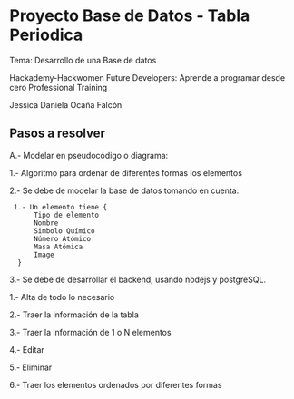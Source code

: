 # Proyecto Base de Datos - Tabla Periodica
Tema: Desarrollo de una Base de datos

Hackademy-Hackwomen
Future Developers: Aprende a programar desde cero
Professional Training

Jessica Daniela Ocaña Falcón

## Pasos a resolver

A.- Modelar en pseudocódigo o diagrama:
  
  1.- Algoritmo para ordenar de diferentes formas los elementos
   
   2.- Se debe de modelar la base de datos tomando en cuenta:
     
     1.- Un elemento tiene {
          Tipo de elemento
          Nombre
          Simbolo Químico
          Número Atómico
          Masa Atómica
          Image
      }

3.- Se debe de desarrollar el backend, usando nodejs y postgreSQL.
    
   1.- Alta de todo lo necesario
    
   2.- Traer la información de la tabla
    
   3.- Traer la información de 1 o N elementos
    
   4.- Editar
    
   5.- Eliminar
    
   6.- Traer los elementos ordenados por diferentes formas
